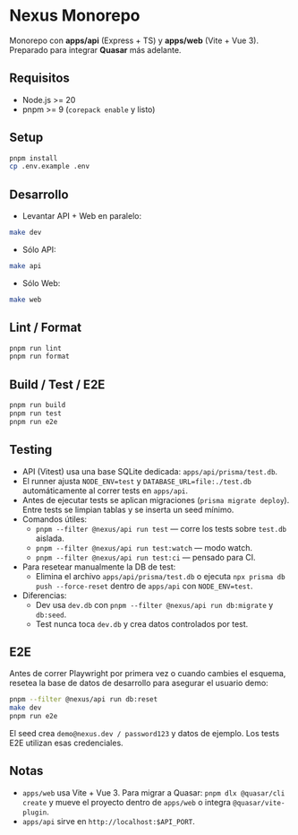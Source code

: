 # Nexus Monorepo

Monorepo con **apps/api** (Express + TS) y **apps/web** (Vite + Vue 3). Preparado para integrar **Quasar** más adelante.

## Requisitos
- Node.js >= 20
- pnpm >= 9 (`corepack enable` y listo)

## Setup
```bash
pnpm install
cp .env.example .env
```

## Desarrollo

* Levantar API + Web en paralelo:

```bash
make dev
```

* Sólo API:

```bash
make api
```

* Sólo Web:

```bash
make web
```

## Lint / Format

```bash
pnpm run lint
pnpm run format
```

## Build / Test / E2E

```bash
pnpm run build
pnpm run test
pnpm run e2e
```

## Testing

- API (Vitest) usa una base SQLite dedicada: `apps/api/prisma/test.db`.
- El runner ajusta `NODE_ENV=test` y `DATABASE_URL=file:./test.db` automáticamente al correr tests en `apps/api`.
- Antes de ejecutar tests se aplican migraciones (`prisma migrate deploy`). Entre tests se limpian tablas y se inserta un seed mínimo.
- Comandos útiles:
  - `pnpm --filter @nexus/api run test` — corre los tests sobre `test.db` aislada.
  - `pnpm --filter @nexus/api run test:watch` — modo watch.
  - `pnpm --filter @nexus/api run test:ci` — pensado para CI.
- Para resetear manualmente la DB de test:
  - Elimina el archivo `apps/api/prisma/test.db` o ejecuta `npx prisma db push --force-reset` dentro de `apps/api` con `NODE_ENV=test`.
- Diferencias:
  - Dev usa `dev.db` con `pnpm --filter @nexus/api run db:migrate` y `db:seed`.
  - Test nunca toca `dev.db` y crea datos controlados por test.

## E2E

Antes de correr Playwright por primera vez o cuando cambies el esquema, resetea la base de datos de desarrollo para asegurar el usuario demo:

```bash
pnpm --filter @nexus/api run db:reset
make dev
pnpm run e2e
```

El seed crea `demo@nexus.dev / password123` y datos de ejemplo. Los tests E2E utilizan esas credenciales.

## Notas

* `apps/web` usa Vite + Vue 3. Para migrar a Quasar: `pnpm dlx @quasar/cli create` y mueve el proyecto dentro de `apps/web` o integra `@quasar/vite-plugin`.
* `apps/api` sirve en `http://localhost:$API_PORT`.

